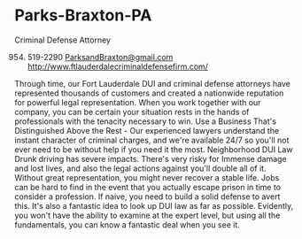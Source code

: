 # Parks-Braxton-PA
Criminal Defense Attorney

954) 519-2290
ParksandBraxton@gmail.com
http://www.ftlauderdalecriminaldefensefirm.com/

Through time, our Fort Lauderdale DUI and criminal defense attorneys have represented thousands of customers and created a nationwide reputation for powerful legal representation. When you work together with our company, you can be certain your situation rests in the hands of professionals with the tenacity necessary to win.
Use a Business That's Distinguished Above the Rest - Our experienced lawyers understand the instant character of criminal charges, and we're available 24/7 so you'll not ever need to be without help if you need it the most.
Neighborhood DUI Law Drunk driving has severe impacts. There's very risky for Immense damage and lost lives, and also the legal actions against you'll double all of it. Without great representation, you might never recover a stable life. Jobs can be hard to find in the event that you actually escape prison in time to consider a profession. If naive, you need to build a solid defense to avert this. It's also a fantastic idea to look up DUI law as far as possible. Evidently, you won't have the ability to examine at the expert level, but using all the fundamentals, you can know a fantastic deal when you see it.

